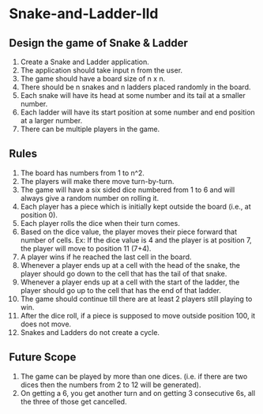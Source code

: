 # Snake-and-Ladder-lld

Design the game of Snake & Ladder
----------------------------------
1) Create a Snake and Ladder application.
2) The application should take input n from the user.
3) The game should have a board size of n x n.
4) There should be n snakes and n ladders placed randomly in the board.
5) Each snake will have its head at some number and its tail at a smaller number.
6) Each ladder will have its start position at some number and end position at a larger number.
7) There can be multiple players in the game.

Rules
-------
1) The board has numbers from 1 to n^2.
2) The players will make there move turn-by-turn.
3) The game will have a six sided dice numbered from 1 to 6 and will always give a random number on rolling it.
4) Each player has a piece which is initially kept outside the board (i.e., at position 0).
5) Each player rolls the dice when their turn comes.
6) Based on the dice value, the player moves their piece forward that number of cells. Ex: If the dice value is 4 and the player is at position 7, the player will move to position 11 (7+4).
7) A player wins if he reached the last cell in the board.
8) Whenever a player ends up at a cell with the head of the snake, the player should go down to the cell that has the tail of that snake.
9) Whenever a player ends up at a cell with the start of the ladder, the player should go up to the cell that has the end of that ladder.
10) The game should continue till there are at least 2 players still playing to win.
11) After the dice roll, if a piece is supposed to move outside position 100, it does not move.
12) Snakes and Ladders do not create a cycle.

Future Scope
------------
1) The game can be played by more than one dices. (i.e. if there are two dices then the numbers from 2 to 12 will be generated).
2) On getting a 6, you get another turn and on getting 3 consecutive 6s, all the three of those get cancelled.
